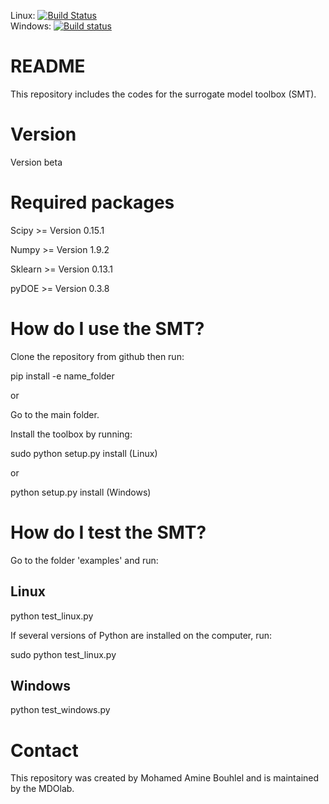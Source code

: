Linux: [![Build Status](https://travis-ci.org/hwangjt/SMT.svg?branch=master)](https://travis-ci.org/hwangjt/SMT)   
Windows: [![Build status](https://ci.appveyor.com/api/projects/status/1dd3wovs981r86e0?svg=true)](https://ci.appveyor.com/project/hwangjt/smt)
# README
This repository includes the codes for the surrogate model toolbox (SMT).

# Version
Version beta

# Required packages
Scipy    >= Version 0.15.1

Numpy    >= Version 1.9.2

Sklearn  >= Version 0.13.1

pyDOE >= Version 0.3.8

# How do I use the SMT?
Clone the repository from github then run:

pip install -e name_folder

or

Go to the main folder.

Install the toolbox by running:

sudo python setup.py install        (Linux)

or

python setup.py install             (Windows)

# How do I test the SMT?

Go to the folder 'examples' and run:

## Linux
python test_linux.py

If several versions of Python are installed on the computer, run:

sudo python test_linux.py

## Windows
python test_windows.py

# Contact
This repository was created by Mohamed Amine Bouhlel and is maintained by the MDOlab.
